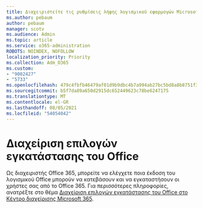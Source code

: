 ```yaml
---
title: Διαχειριστείτε τις ρυθμίσεις λήψης λογισμικού εφαρμογών Microsoft 365
ms.author: pebaum
author: pebaum
manager: scotv
ms.audience: Admin
ms.topic: article
ms.service: o365-administration
ROBOTS: NOINDEX, NOFOLLOW
localization_priority: Priority
ms.collection: Adm_O365
ms.custom:
- "9002427"
- "5733"
ms.openlocfilehash: 479c4fbfb46479af01d9b9dbc4b7a994ab27bc5bd8a8b8751f3dc9d203a60313
ms.sourcegitcommit: b5f7da89a650d2915dc652449623c78be6247175
ms.translationtype: MT
ms.contentlocale: el-GR
ms.lasthandoff: 08/05/2021
ms.locfileid: "54054042"
---
```

# <a name="manage-office-installation-options"></a>Διαχείριση επιλογών εγκατάστασης του Office

Ως διαχειριστής Office 365, μπορείτε να ελέγχετε ποια έκδοση του λογισμικού Office μπορούν να κατεβάσουν και να εγκαταστήσουν οι χρήστες σας από το Office 365. Για περισσότερες πληροφορίες, ανατρέξτε στο θέμα [Διαχείριση επιλογών εγκατάστασης του Office στο Κέντρο διαχείρισης Microsoft 365](https://docs.microsoft.com/deployoffice/manage-software-download-settings-office-365).
